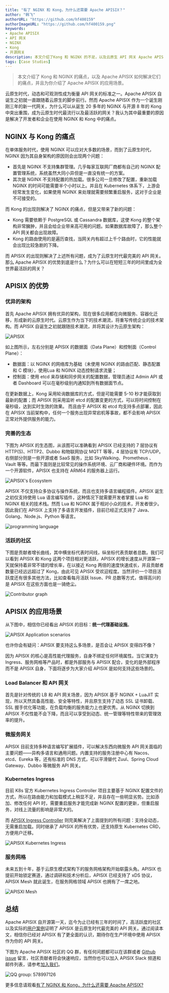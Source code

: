 ```yaml
---
title: "有了 NGINX 和 Kong，为什么还需要 Apache APISIX？"
author: "韩飞"
authorURL: "https://github.com/hf400159"
authorImageURL: "https://github.com/hf400159.png"
keywords: 
- Apache APISIX
- API 网关
- NGINX
- Kong
- 开源网关
description: 本文介绍了Kong 和 NGINX 的不足，以及云原生 API 网关 Apache APISIX 如何解决 NGINX 和 Kong 所带来的业务痛点、Apache APISIX 的优势和使用场景。
tags: [Case Studies]
---
```


> 本文介绍了 Kong 和 NGINX 的痛点，以及 Apache APISIX 如何解决它们的痛点，并且为你介绍了 Apache APISIX 的应用场景。

<!--truncate-->

云原生时代，动态和可观测性成为衡量 API 网关的标准之一。Apache APISIX 自诞生之初就一直跟随着云原生的脚步前行。然而 Apache APISIX 作为一个诞生刚刚三年的新一代网关，为什么可以从诞生 20 多年的 NGINX 与开源 8 年的 Kong 中突出重围，成为云原生时代最流行以及最活跃的网关？我认为其中最重要的原因是解决了开发者和企业在使用 NGINX 和 Kong 中的痛点。

## NGINX 与 Kong 的痛点

在单体服务时代，使用 NGINX 可以应对大多数的场景，而到了云原生时代，NGINX 因为其自身架构的原因则会出现两个问题：

- 首先是 NGINX 不支持集群管理。几乎每家互联网厂商都有自己的 NGINX 配置管理系统，系统虽然大同小异但是一直没有统一的方案。
- 其次是 NGINX 不支持配置的热加载。很多公司一旦修改了配置，重新加载 NGINX 的时间可能需要半个小时以上。并且在 Kubernetes 体系下，上游会经常发生变化，如果使用 NGINX 来处理就需要频繁重启服务，这对于企业是不可接受的。

而 Kong 的出现则解决了 NGINX 的痛点，但是又带来了新的问题：

- Kong 需要依赖于 PostgreSQL 或 Cassandra 数据库，这使 Kong 的整个架构非常臃肿，并且会给企业带来高可用的问题。如果数据库故障了，那么整个 API 网关都会出现故障。
- Kong 的路由使用的是遍历查找，当网关内有超过上千个路由时，它的性能就会出现比较急剧的下降。

而 APISIX 的出现则解决了上述所有问题，成为了云原生时代最完美的 API 网关。那么 Apache APISIX 的优势到底是什么？为什么可以在短短三年的时间里成为全世界最活跃的网关？

## APISIX 的优势

### 优异的架构

首先 Apache APISIX 拥有优异的架构，现在很多应用都在向微服务、容器化迁移，形成新的云原生时代。云原生作为当下的技术潮流，将重写传统企业的技术架构。而 APISIX 自诞生之初就跟随技术潮流，并将其设计为云原生架构：

![APISIX](https://static.apiseven.com/2022/blog/0729/1.png)

如上图所示，左右分别是 APISIX 的数据面（Data Plane）和控制面（Control Plane）：

- 数据面：以 NGINX 的网络库为基础（未使用 NGINX 的路由匹配、静态配置和 C 模块），使用Lua 和 NGINX 动态控制请求流量；
- 控制面：使用 etcd 来存储和同步网关的配置数据，管理员通过 Admin API 或者 Dashboard 可以在毫秒级别内通知到所有数据面节点。

在更新数据上，Kong 采用轮询数据库的方式，但是可能需要 5-10 秒才能获取到最新的配置；而 APISIX 则采用监听 etcd 的配置变更的方式，可以将时间控制在毫秒级，达到实时生效的效果。
而且由于 APISIX 和 etcd 均支持多点部署，因此在 APISIX 当前架构中，任何一个服务出现异常宕机等事故，都不会影响 APISIX 正常对外提供服务的能力。

### 完善的生态

下图为 APISIX 的生态图，从该图可以准确看到 APISIX 已经支持的 7 层协议有 HTTP(S)、HTTP2、Dubbo 和物联网协议 MQTT 等等，4 层协议有 TCP/UDP。
右侧部分则是一些开源或者 SaaS 服务，比如 SkyWalking、Prometheus 、Vault 等等。而最下面则是比较常见的操作系统环境、云厂商和硬件环境。而作为一个开源软件，APISIX 也支持在 ARM64 的服务器上运行。

![APISIX's Ecosystem](https://static.apiseven.com/2022/blog/0729/2.PNG)

APISIX 不仅支持众多协议与操作系统，而且也支持多语言编程插件。APISIX 诞生之初仅支持使用 Lua 语言编写插件，这种情况下就需要开发者掌握 Lua 和 NGINX 相关的技术栈。然而 Lua 和 NGINX 属于相对小众的技术，开发者很少。因此我们在 APISIX 上支持了多语言开发插件，目前已经正式支持了 Java、Golang、Node.js、Python 等语言。

![programming language](https://static.apiseven.com/2022/blog/0729/3.png)

### 活跃的社区

下图是贡献者增长曲线，其中横坐标代表时间线，纵坐标代表贡献者总数。我们可以看到 APISIX 和 Kong 这两个项目相对更活跃，APISIX 的增长速度从开源第一天就保持着非常不错的增长率，在以接近 Kong 两倍的速度快速成长，并且贡献者数量已经远远超过了 Kong，由此可见 APISIX 受欢迎程度。当然评价一个项目活跃度还有很多其他方法，比如查看每月活跃 Issue、PR 总数等方式，值得高兴的是 APISIX 在这些方面也是一骑绝尘。

![Contributor graph](https://static.apiseven.com/2022/blog/0729/4.png)

## APISIX 的应用场景

从下图中，相信你已经看出 APISIX 的目标：**统一代理基础设施**。

![APISIX Application scenarios](https://static.apiseven.com/2022/blog/0729/5.png)

也许你会有疑问：APISIX 要支持这么多场景，是否会让 APISIX 变得四不像？

因为 APISIX 的核心是高性能代理服务，自身不绑定任何环境属性。当它演变为 Ingress、服务网格等产品时，都是外部服务与 APISIX 配合，变化的是外部程序而不是 APISIX 自身，下面将逐步为大家介绍 APISIX 是如何支持这些场景的。

### Load Balancer 和 API 网关

首先是针对传统的 LB 和 API 网关场景，因为 APISIX 基于 NGINX + LuaJIT 实现，所以天然具备高性能、安全等特性，并且原生支持了动态 SSL 证书卸载、SSL 握手优化等功能，在负载均衡的服务能力上也更优秀。从 NGINX 切换到 APISIX 不仅性能不会下降，而且可以享受到动态、统一管理等特性带来的管理效率的提升。

### 微服务网关

APISIX 目前支持多种语言编写扩展插件，可以解决东西向微服务 API 网关面临的主要问题——异构多语言和通用问题。内置支持的服务注册中心有 Nacos、etcd、Eureka 等，还有标准的 DNS 方式，可以平滑替代 Zuul、Spring Cloud Gateway、Dubbo 等微服务 API 网关。

### Kubernetes Ingress

目前 K8s 官方 Kubernetes Ingress Controller 项目主要基于 NGINX 配置文件的方式，所以在路由能力和加载模式上稍显不足，并且存在一些明显劣势。比如添加、修改任何 API 时，需要重启服务才能完成新 NGINX 配置的更新，但重启服务，对线上流量的影响是非常大的。

而 [APISIX Ingress Controller](https://apisix.apache.org/zh/docs/ingress-controller/getting-started/) 则完美解决了上面提到的所有问题：支持全动态，无需重启加载。同时继承了 APISIX 的所有优势，还支持原生 Kubernetes CRD，方便用户迁移。

![APISIX Kubernetes Ingress](https://static.apiseven.com/2022/blog/0729/6.png)

### 服务网格

未来五到十年，基于云原生模式架构下的服务网格架构开始崭露头角。APISIX 也提前开始锁定赛道，通过调研和技术分析后，APISIX 已经支持了 xDS 协议，APISIX Mesh 就此诞生，在服务网格领域  APISIX 也拥有了一席之地。

![APISXI Mesh](https://static.apiseven.com/2022/blog/0729/7.png)

## 总结

Apache APISIX 自开源第一天，迄今为止已经有三年的时间了，高活跃度的社区以及实际的[用户案例](https://apisix.apache.org/zh/blog/tags/user-case/)证明了 APISIX 是云原生时代最完美的 API 网关。通过阅读本文，相信你已经对 APISIX 有了更全面的认识，期待你在生产环境中使用 APISIX 作为你的 API 网关。

下图为 Apache APISIX 社区的 QQ 群，有任何问题都可以在该群或者 [Github issue](https://github.com/apache/apisix/issues) 留言，社区贡献者将会快速响应，当然你也可以加入 APISIX Slack 频道和邮件列表，请参考[加入我们](https://apisix.apache.org/zh/docs/general/join/)。

![QQ group: 578997126](https://static.apiseven.com/2022/blog/0729/8.PNG)

更多信息请观看[有了 NGINX 和 Kong，为什么还需要 Apache APISIX?](https://www.bilibili.com/video/BV1w54y1V73Z?p=1&share_medium=android&share_plat=android&share_source=COPY&share_tag=s_i&timestamp=1621812452&unique_k=PEusrt)
